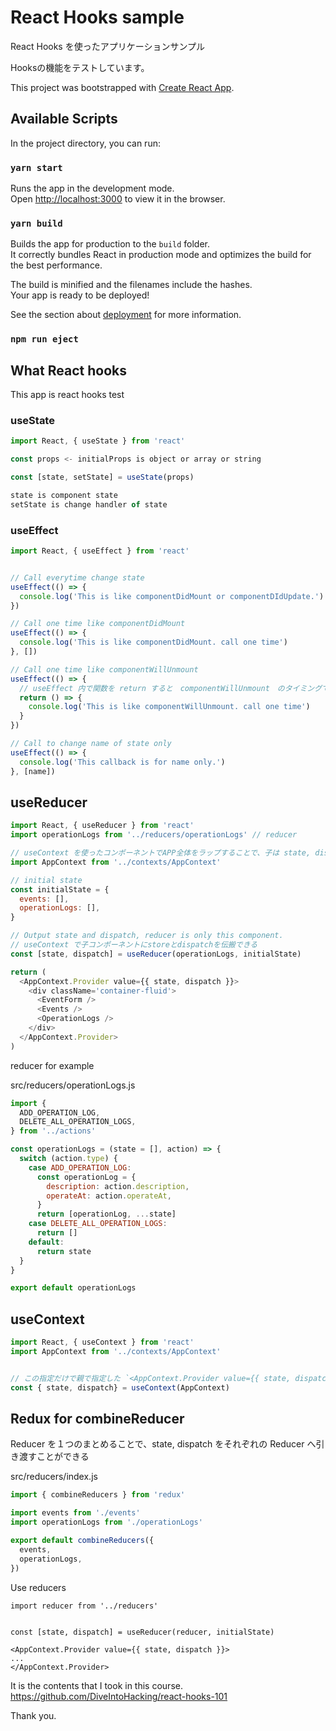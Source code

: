 # React Hooks sample

React Hooks を使ったアプリケーションサンプル

Hooksの機能をテストしています。

This project was bootstrapped with [Create React App](https://github.com/facebook/create-react-app).

## Available Scripts

In the project directory, you can run:

### `yarn start`

Runs the app in the development mode.<br>
Open [http://localhost:3000](http://localhost:3000) to view it in the browser.

### `yarn build`

Builds the app for production to the `build` folder.<br>
It correctly bundles React in production mode and optimizes the build for the best performance.

The build is minified and the filenames include the hashes.<br>
Your app is ready to be deployed!

See the section about [deployment](https://facebook.github.io/create-react-app/docs/deployment) for more information.

### `npm run eject`

## What React hooks

This app is react hooks test

### useState

```js
import React, { useState } from 'react'

const props <- initialProps is object or array or string

const [state, setState] = useState(props)

state is component state
setState is change handler of state
```

### useEffect

```js
import React, { useEffect } from 'react'


// Call everytime change state
useEffect(() => {
  console.log('This is like componentDidMount or componentDIdUpdate.')
})

// Call one time like componentDidMount
useEffect(() => {
  console.log('This is like componentDidMount. call one time')
}, [])

// Call one time like componentWillUnmount
useEffect(() => {
  // useEffect 内で関数を return すると　componentWillUnmount　のタイミングで関数が実行される
  return () => {
    console.log('This is like componentWillUnmount. call one time')
  }
})

// Call to change name of state only
useEffect(() => {
  console.log('This callback is for name only.')
}, [name])

```

## useReducer

```js
import React, { useReducer } from 'react'
import operationLogs from '../reducers/operationLogs' // reducer

// useContext を使ったコンポーネントでAPP全体をラップすることで、子は state, dispatchを伝搬させずに呼び出せる
import AppContext from '../contexts/AppContext'

// initial state
const initialState = {
  events: [],
  operationLogs: [],
}

// Output state and dispatch, reducer is only this component. 
// useContext で子コンポーネントにstoreとdispatchを伝搬できる
const [state, dispatch] = useReducer(operationLogs, initialState)

return (
  <AppContext.Provider value={{ state, dispatch }}>
    <div className='container-fluid'>
      <EventForm />
      <Events />
      <OperationLogs />
    </div>
  </AppContext.Provider>
)
```

reducer for example

src/reducers/operationLogs.js

```js
import {
  ADD_OPERATION_LOG,
  DELETE_ALL_OPERATION_LOGS,
} from '../actions'

const operationLogs = (state = [], action) => {
  switch (action.type) {
    case ADD_OPERATION_LOG:
      const operationLog = {
        description: action.description,
        operateAt: action.operateAt,
      }
      return [operationLog, ...state]
    case DELETE_ALL_OPERATION_LOGS:
      return []
    default:
      return state
  }
}

export default operationLogs
```

## useContext

```js
import React, { useContext } from 'react'
import AppContext from '../contexts/AppContext'


// この指定だけで親で指定した `<AppContext.Provider value={{ state, dispatch }}>` の state, dispatch を取得できる
const { state, dispatch} = useContext(AppContext)
```

## Redux for combineReducer

Reducer を１つのまとめることで、state, dispatch をそれぞれの Reducer へ引き渡すことができる

src/reducers/index.js
```js
import { combineReducers } from 'redux'

import events from './events'
import operationLogs from './operationLogs'

export default combineReducers({
  events,
  operationLogs,
})
```

Use reducers

```
import reducer from '../reducers'


const [state, dispatch] = useReducer(reducer, initialState)

<AppContext.Provider value={{ state, dispatch }}>
...
</AppContext.Provider>
```


It is the contents that I took in this course.
https://github.com/DiveIntoHacking/react-hooks-101

Thank you.













